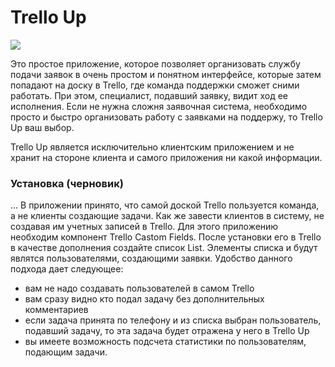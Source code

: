 # Trello Up
 
<img src="http://dkonnov.ru/github/trello_up.png">

Это простое приложение, которое позволяет организовать службу подачи заявок в очень простом и понятном интерфейсе, которые затем попадают на доску в Trello, где команда поддержки сможет сними работать.
При этом, специалист, подавший заявку, видит ход ее исполнения.
Если не нужна сложня заявочная система, необходимо просто и быстро организовать работу с заявками на поддержу, то Trello Up ваш выбор.

Trello Up является исключительно клиентским приложением и не хранит на стороне клиента и самого приложения ни какой информации.

### Установка (черновик)
...
В приложении принято, что самой доской Trello пользуется команда, а не клиенты создающие задачи. Как же завести клиентов в систему, не создавая им учетных записей в Trello. Для этого приложению необходим компонент Trello Castom Fields. После установки его в Trello  в качестве дополнения создайте список List. Элементы списка и будут являтся пользователями, создающими заявки. 
Удобство данного подхода дает следующее: 
- вам не надо создавать пользователей в самом Trello
- вам сразу видно кто подал задачу без дополнительных комментариев
- если задача принята по телефону и из списка выбран пользователь, подавший задачу, то эта задача будет отражена у него в Trello Up
- вы имеете возможность подсчета статистики по пользователям, подающим задачи.
